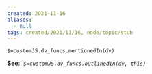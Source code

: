 ```yaml
---
created: 2021-11-16 
aliases:
  - null
tags: created/2021/11/16, node/topic/stub
---
```

`$=customJS.dv_funcs.mentionedIn(dv)`

**See**::
*`$=customJS.dv_funcs.outlinedIn(dv, this)`* 

